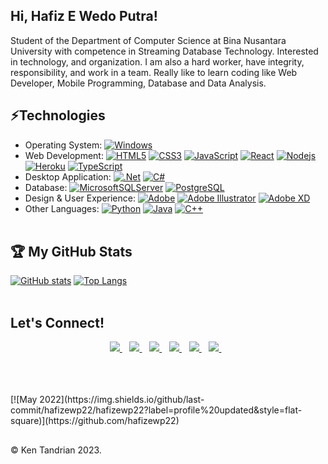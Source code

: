 <h2> Hi, Hafiz E Wedo Putra!</h2> 

Student of the Department of Computer Science at Bina Nusantara University with competence in Streaming Database Technology. Interested in technology, and organization. I am also a hard worker, have integrity, responsibility, and work in a team. Really like to learn coding like Web Developer, Mobile Programming, Database and Data Analysis. 

## ⚡Technologies
- Operating System: 
[![Windows](https://img.shields.io/badge/Windows-black?style=flat&logo=windows&logoColor=0078D6)]()
- Web Development:
[![HTML5](https://img.shields.io/badge/-HTML5-black?style=flat&logo=html5&logoColor=%23E34F26)](https://github.com/hafizewp22?tab=repositories&language=html)
[![CSS3](https://img.shields.io/badge/-CSS3-black?style=flat&logo=css3&logoColor=%231572B6)](https://github.com/hafizewp22?tab=repositories&language=css)
[![JavaScript](https://img.shields.io/badge/-JavaScript-black?style=flat&logo=javascript)](https://github.com/hafizewp22?tab=repositories&language=javascript)
[![React](https://img.shields.io/badge/-React-black?style=flat&logo=react)](https://github.com/hafizewp22?tab=repositories&language=javascript)
[![Nodejs](https://img.shields.io/badge/-Nodejs-black?style=flat&logo=Node.js)](https://github.com/hafizewp22?tab=repositories&language=javascript)
[![Heroku](https://img.shields.io/badge/-Heroku-black?style=flat-square&logo=heroku&logoColor=%237F5AB6)](https://github.com/hafizewp22?tab=repositories)
[![TypeScript](https://img.shields.io/badge/-TypeScript-black?style=flat&logo=typescript)](https://github.com/hafizewp22?tab=repositories&language=javascript)
- Desktop Application:
[![.Net](https://img.shields.io/badge/.NET-black?style=flat&logo=.net&logoColor=5C2D91)](https://github.com/hafizewp22?tab=repositories&language=c%23)
[![C#](https://img.shields.io/badge/C%23-black.svg?style=flat&logo=c-sharp&logoColor=%23239120)](https://github.com/hafizewp22?tab=repositories&language=c%23)
- Database:
[![MicrosoftSQLServer](https://img.shields.io/badge/Microsoft%20SQL%20Server-black?style=flat&logo=microsoft%20sql%20server&logoColor=CC2927)](https://github.com/hafizewp22?tab=repositories)
[![PostgreSQL](https://img.shields.io/badge/-PostgreSQL-black?style=flat-square&logo=postgresql)](https://github.com/hafizewp22?tab=repositories)
- Design & User Experience:
[![Adobe](https://img.shields.io/badge/Adobe-black.svg?style=flat&logo=adobe&logoColor=%23FF0000)](https://github.com/hafizewp22?tab=repositories)
[![Adobe Illustrator](https://img.shields.io/badge/Adobe%20Illustrator-black.svg?style=flat&logo=adobeillustrator&logoColor=%23FF9A00)](https://github.com/hafizewp22?tab=repositories)
[![Adobe XD](https://img.shields.io/badge/Adobe%20XD-black?style=flat&logo=Adobe%20XD&logoColor=#FF61F6)](https://github.com/hafizewp22?tab=repositories)
- Other Languages:
[![Python](https://img.shields.io/badge/-Python-black?style=flat&logo=Python)](https://github.com/hafizewp22?tab=repositories&language=jupyter-notebook)
[![Java](https://img.shields.io/badge/-Java-black?style=flat&logo=java&logoColor=%23ED8B00)](https://github.com/hafizewp22?tab=repositories)
[![C++](https://img.shields.io/badge/-C%2b%2b-black?style=flat&logo=C%2b%2b&logoColor=%2300599C)](https://github.com/hafizewp22?tab=repositories)
<br /><br />
## 🏆 My GitHub Stats 
[![GitHub stats](https://github-readme-stats.vercel.app/api?username=hafizewp22&count_private=true&show_icons=true&include_all_commits=true&show=reviews&theme=tokyonight)](https://github.com/hafizewp22?tab=repositories)
[![Top Langs](https://github-readme-stats.vercel.app/api/top-langs/?username=hafizewp22&theme=tokyonight&layout=compact&langs_count=10&card_width=360)](https://github.com/hafizewp22?tab=repositories)
<br /><br />
## Let's Connect!
<p align='center'>
<a href="https://hafizewp22.github.io/">
  <img src="https://img.shields.io/badge/Portfolio%20Website-%231DA1F2.svg?&style=for-the-badge&logo=internet&logoColor=white" />
</a>&nbsp;&nbsp;
<a href="https://www.linkedin.com/in/hafizewp/">
  <img src="https://img.shields.io/badge/linkedin-%230077B5.svg?&style=for-the-badge&logo=linkedin&logoColor=white" />
</a>&nbsp;&nbsp;
<a href="https://medium.com/@hafizewp">
  <img src="https://img.shields.io/badge/medium-%2312100E.svg?&style=for-the-badge&logo=medium&logoColor=white" />
</a>&nbsp;&nbsp;
<a href="https://www.figma.com/@hafizewp">
  <img src="https://img.shields.io/badge/figma-%2312100E.svg?&style=for-the-badge&logo=figma&logoColor=white" />
</a>&nbsp;&nbsp;
<a href="https://www.hackerrank.com/hafizewp">
    <img src="https://img.shields.io/badge/hackerrank-%54A657.svg?&style=for-the-badge&logo=hackerrank&logoColor=white" />
</a>&nbsp;&nbsp;
<a href="mailto:hafizelfiawedoputra@outlook.com">
  <img src="https://img.shields.io/badge/email me-%23D14836.svg?&style=for-the-badge&logo=gmail&logoColor=white" />
</a>&nbsp;&nbsp;
</p>
<br />
<br />
<br />
[![May 2022](https://img.shields.io/github/last-commit/hafizewp22/hafizewp22?label=profile%20updated&style=flat-square)](https://github.com/hafizewp22)

##
&#169; Ken Tandrian 2023.


